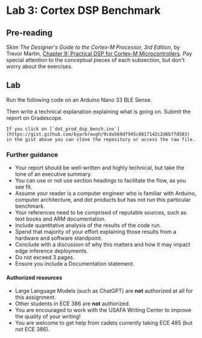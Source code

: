 # Lab 3: Cortex DSP Benchmark

## Pre-reading

Skim *The Designer's Guide to the Cortex-M Processor, 3rd Edition*, by Trevor Martin, [Chapter 9: Practical DSP for Cortex-M Microcontrollers](https://learning.oreilly.com/library/view/the-designers-guide/9780323854955/xhtml/Ch009_313-353_B9780323854948000103.xhtml). Pay special attention to the conceptual pieces of each subsection, but don't worry about the exercises.

## Lab

Run the following code on an Arduino Nano 33 BLE Sense.

Then write a technical explanation explaining what is going on.
Submit the report on Gradescope.

<script src="https://gist.github.com/byarbrough/9cda569df945c8817142c2d6b77d5037.js"></script>

```{tip}
If you click on [`dot_prod_dsp_bench.ino`](https://gist.github.com/byarbrough/9cda569df945c8817142c2d6b77d503) in the gist above you can clone the repository or access the raw file.
```

### Further guidance

- Your report should be well-written and highly technical, but take the tone of an executive summary.
- You can use or not use section headings to facilitate the flow, as you see fit.
- Assume your reader is a computer engineer who is familiar with Arduino, computer architecture, and dot products but has not run this particular benchmark.
- Your references need to be comprised of reputable sources, such as text books and ARM documentation.
- Include quantitative analysis of the results of the code run.
- Spend that majority of your effort explaining those results from a hardware and software standpoint.
- Conclude with a discussion of why this matters and how it may impact edge inference deployments.
- Do not exceed 3 pages.
- Ensure you include a Documentation statement.

#### Authorized resources

- Large Language Models (such as ChatGPT) are **not** authorized at all for this assignment.
- Other students in ECE 386 are **not** authorized.
- You are encouraged to work with the USAFA Writing Center to improve the quality of your writing!
- You are welcome to get help from cadets currently taking ECE 485 (but not ECE 386).
